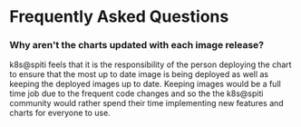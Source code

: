 # Frequently Asked Questions

<!-- markdownlint-disable header-increment -->
### Why aren't the charts updated with each image release?

k8s@spiti feels that it is the responsibility of the person deploying the chart
to ensure that the most up to date image is being deployed as well as keeping
the deployed images up to date. Keeping images would be a full time job due
to the frequent code changes and so the the k8s@spiti community would rather
spend their time implementing new features and charts for everyone to use.
